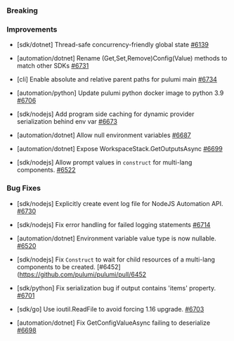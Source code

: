 ### Breaking

### Improvements

- [sdk/dotnet] Thread-safe concurrency-friendly global state
  [#6139](https://github.com/pulumi/pulumi/pull/6139)

- [automation/dotnet] Rename (Get,Set,Remove)Config(Value) methods to match other SDKs
  [#6731](https://github.com/pulumi/pulumi/pull/6731)

- [cli] Enable absolute and relative parent paths for pulumi main
  [#6734](https://github.com/pulumi/pulumi/pull/6734)

- [automation/python] Update pulumi python docker image to python 3.9
  [#6706](https://github.com/pulumi/pulumi/pull/6706)

- [sdk/nodejs] Add program side caching for dynamic provider serialization behind env var
  [#6673](https://github.com/pulumi/pulumi/pull/6673)

- [automation/dotnet] Allow null environment variables
  [#6687](https://github.com/pulumi/pulumi/pull/6687)

- [automation/dotnet] Expose WorkspaceStack.GetOutputsAsync
  [#6699](https://github.com/pulumi/pulumi/pull/6699)

- [sdk/nodejs] Allow prompt values in `construct` for multi-lang components.
  [#6522](https://github.com/pulumi/pulumi/pull/6522)

### Bug Fixes

- [sdk/nodejs] Explicitly create event log file for NodeJS Automation API.
  [#6730](https://github.com/pulumi/pulumi/pull/6730)

- [sdk/nodejs] Fix error handling for failed logging statements
  [#6714](https://github.com/pulumi/pulumi/pull/6714)

- [automation/dotnet] Environment variable value type is now nullable.
  [#6520](https://github.com/pulumi/pulumi/pull/6520)

- [sdk/nodejs] Fix `Construct` to wait for child resources of a multi-lang components to be created.
  [#6452](https://github.com/pulumi/pulumi/pull/6452

- [sdk/python] Fix serialization bug if output contains 'items' property.
  [#6701](https://github.com/pulumi/pulumi/pull/6701)

- [sdk/go] Use ioutil.ReadFile to avoid forcing 1.16 upgrade.
  [#6703](https://github.com/pulumi/pulumi/pull/6703)

- [automation/dotnet] Fix GetConfigValueAsync failing to deserialize
  [#6698](https://github.com/pulumi/pulumi/pull/6698)
